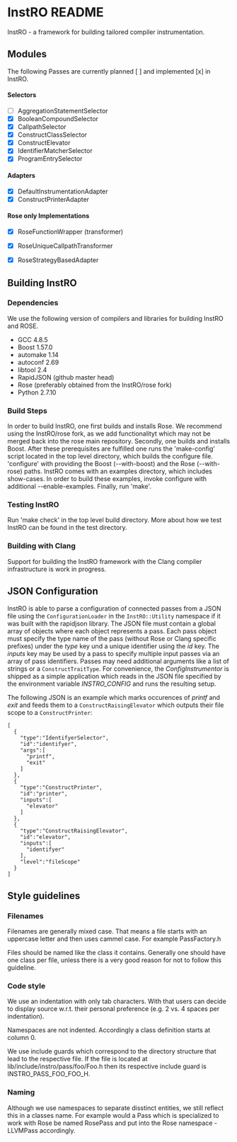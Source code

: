 # InstRO README

InstRO - a framework for building tailored compiler instrumentation.

## Modules

The following Passes are currently planned [ ] and implemented [x] in InstRO.

#### Selectors
- [ ] AggregationStatementSelector
- [x] BooleanCompoundSelector 
- [x] CallpathSelector
- [x] ConstructClassSelector
- [x] ConstructElevator
- [x] IdentifierMatcherSelector
- [x] ProgramEntrySelector

#### Adapters
- [x] DefaultInstrumentationAdapter
- [x] ConstructPrinterAdapter

#### Rose only Implementations
- [x] RoseFunctionWrapper (transformer)
- [x] RoseUniqueCallpathTransformer
- [x] RoseStrategyBasedAdapter


## Building InstRO
### Dependencies
We use the following version of compilers and libraries for building InstRO and ROSE.
- GCC 4.8.5
- Boost 1.57.0
- automake 1.14
- autoconf 2.69
- libtool 2.4
- RapidJSON (github master head)
- Rose (preferably obtained from the InstRO/rose fork)
- Python 2.7.10

### Build Steps
In order to build InstRO, one first builds and installs Rose. We recommend using the InstRO/rose fork, as we add functionalityt which may not be merged back into the rose main repository. Secondly, one builds and installs Boost.
After these prerequisites are fulfilled one runs the 'make-config' script located in the top level directory, which builds the configure file. 'configure' with providing the Boost (--with-boost) and the Rose (--with-rose) paths. InstRO comes with an examples directory, which includes show-cases. In order to build these examples, invoke configure with additional --enable-examples. Finally, run 'make'.

### Testing InstRO
Run 'make check' in the top level build directory. More about how we test InstRO can be found in the test directory.

### Building with Clang
Support for building the InstRO framework with the Clang compiler infrastructure is work in progress.


## JSON Configuration

InstRO is able to parse a configuration of connected passes from a JSON file using the `ConfigurationLoader` in the `InstRO::Utility` namespace if it was built with the rapidjson library. The JSON file must contain a global array of objects where each object represents a pass. Each pass object must specify the type name of the pass (without Rose or Clang specific prefixes) under the *type* key und a unique identifier using the *id* key. The *inputs* key may be used by a pass to specify multiple input passes via an array of pass identifiers. Passes may need additional arguments like a list of strings or a `ConstructTraitType`. For convenience, the *ConfigInstrumentor* is shipped as a simple application which reads in the JSON file specified by the environment variable *INSTRO_CONFIG* and runs the resulting setup.

The following JSON is an example which marks occurences of *printf* and *exit* and feeds them to a `ConstructRaisingElevator` which outputs their file scope to a `ConstructPrinter`:
~~~
[
  {
    "type":"IdentifyerSelector",
    "id":"identifyer",
    "args":[
      "printf",
      "exit"
    ]
  },
  {
    "type":"ConstructPrinter",
    "id":"printer",
    "inputs":[
      "elevator"
    ]
  },
  {
    "type":"ConstructRaisingElevator",
    "id":"elevator",
    "inputs":[
      "identifyer"
    ],
    "level":"fileScope"
  }
]
~~~


## Style guidelines

### Filenames

Filenames are generally mixed case. That means a file starts with an uppercase letter and then uses cammel case.
For example PassFactory.h

Files should be named like the class it contains. Generally one should have one class per file, unless there is a very good reason for not to follow this guideline.


### Code style

We use an indentation with only tab characters. With that users can decide to display source w.r.t. their personal preference (e.g. 2 vs. 4 spaces per indentation).

Namespaces are not indented. Accordingly a class definition starts at column 0.

We use include guards which correspond to the directory structure that lead to the respective file. If the file is located at lib/include/instro/pass/foo/Foo.h then its respective include guard is INSTRO_PASS_FOO_FOO_H.

### Naming

Although we use namespaces to separate disstinct entities, we still reflect this in a classes name.
For example would a Pass which is specialized to work with Rose be named RosePass and put into the Rose namespace - LLVMPass accordingly.


